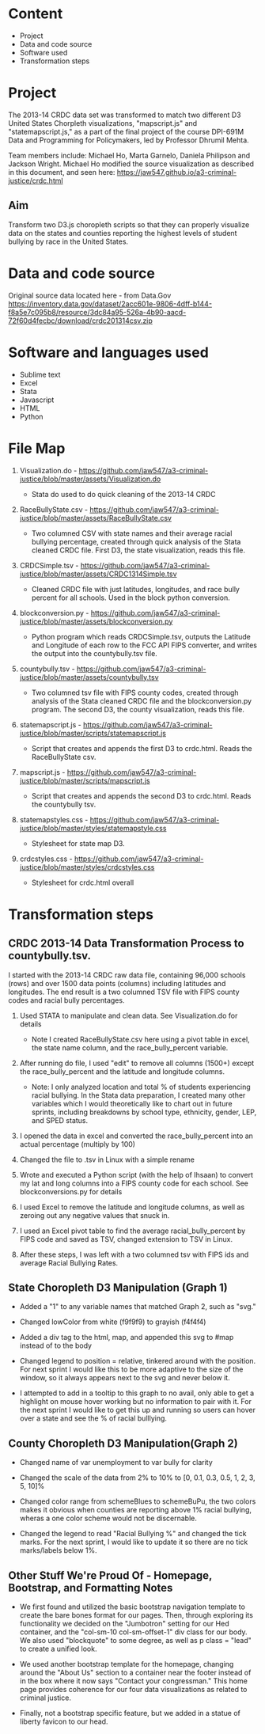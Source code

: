 # Content

* Project
* Data and code source
* Software used
* Transformation steps

# Project

The 2013-14 CRDC data set was transformed to match two different D3 United States Chorpleth visualizations, "mapscript.js" and "statemapscript.js," as a part of the final project of the course DPI-691M Data and Programming for Policymakers, led by Professor Dhrumil Mehta.

Team members include: Michael Ho, Marta Garnelo, Daniela Philipson and Jackson Wright. Michael Ho modified the source visualization as described in this document, and seen here:  https://jaw547.github.io/a3-criminal-justice/crdc.html

## Aim

Transform two D3.js choropleth scripts so that they can properly visualize data on the states and counties reporting the highest levels of student bullying by race in the United States.


# Data and code source
Original source data located here - from Data.Gov
https://inventory.data.gov/dataset/2acc601e-9806-4dff-b144-f8a5e7c095b8/resource/3dc84a95-526a-4b90-aacd-72f60d4fecbc/download/crdc201314csv.zip

# Software and languages used

* Sublime text 
* Excel
* Stata
* Javascript
* HTML
* Python 

# File Map
1. Visualization.do - https://github.com/jaw547/a3-criminal-justice/blob/master/assets/Visualization.do
	*  Stata do used to do quick cleaning of the 2013-14  CRDC

2. RaceBullyState.csv - https://github.com/jaw547/a3-criminal-justice/blob/master/assets/RaceBullyState.csv
	*  Two columned CSV with state names and their average racial bullying percentage, created through quick analysis of the Stata cleaned CRDC file.  First D3, the state visualization, reads this file.

3. CRDCSimple.tsv - https://github.com/jaw547/a3-criminal-justice/blob/master/assets/CRDC1314Simple.tsv
	*  Cleaned CRDC file with just latitudes, longitudes, and race bully percent for all schools.  Used in the block python conversion.

4. blockconversion.py - https://github.com/jaw547/a3-criminal-justice/blob/master/assets/blockconversion.py
	*  Python program which reads CRDCSimple.tsv, outputs the Latitude and Longitude of each row to the FCC API FIPS converter, and writes the output into the countybully.tsv file.

5. countybully.tsv - https://github.com/jaw547/a3-criminal-justice/blob/master/assets/countybully.tsv
	*  Two columned tsv file with FIPS county codes, created through analysis of the Stata cleaned CRDC file and the blockconversion.py program.  The second D3, the county visualization, reads this file.

6. statemapscript.js - https://github.com/jaw547/a3-criminal-justice/blob/master/scripts/statemapscript.js
	*  Script that creates and appends the first D3 to crdc.html.  Reads the RaceBullyState csv. 

7. mapscript.js - https://github.com/jaw547/a3-criminal-justice/blob/master/scripts/mapscript.js
	*  Script that creates and appends the second D3 to crdc.html.  Reads the countybully tsv.

8. statemapstyles.css - https://github.com/jaw547/a3-criminal-justice/blob/master/styles/statemapstyle.css
	*  Stylesheet for state map D3.

9. crdcstyles.css - https://github.com/jaw547/a3-criminal-justice/blob/master/styles/crdcstyles.css
	*  Stylesheet for crdc.html overall

# Transformation steps

## CRDC 2013-14 Data Transformation Process to countybully.tsv.

I started with the 2013-14 CRDC raw data file, containing 96,000 schools (rows) and over 1500 data points (columns) including latitudes and longitudes.  The end result is a two columned TSV file with FIPS county codes and racial bully percentages. 

1. Used STATA to manipulate and clean data.  See Visualization.do for details

	* Note I created RaceBullyState.csv here using a pivot table in excel, the state name column, and the race_bully_percent variable.

2. After running do file, I used "edit" to remove all columns (1500+) except the race_bully_percent and the latitude and longitude columns.

	* Note: I only analyzed location and total % of students experiencing racial bullying.  In the Stata data preparation, I created many other variables which I would theoretically like to chart out in future sprints, including breakdowns by school type, ethnicity, gender, LEP, and SPED status.

3. I opened the data in excel and converted the race_bully_percent into an actual percentage (multiply by 100)

4. Changed the file to .tsv in Linux with a simple rename

5. Wrote and executed a Python script (with the help of Ihsaan) to convert my lat and long columns into a FIPS county code for each school.  See blockconversions.py for details

6. I used Excel to remove the latitude and longitude columns, as well as zeroing out any negative values that snuck in.

7. I used an Excel pivot table to find the average racial_bully_percent by FIPS code and saved as TSV, changed extension to TSV in Linux.

8. After these steps, I was left with a two columned tsv with FIPS ids and average Racial Bullying Rates.

## State Choropleth D3 Manipulation (Graph 1)

* Added a "1" to any variable names that matched Graph 2, such as "svg."

* Changed lowColor from white (f9f9f9) to grayish (f4f4f4)

* Added a div tag to the html, map, and appended this svg to #map instead of to the body

* Changed legend to position = relative, tinkered around with the position.  For next sprint I would like this to be more adaptive to the size of the window, so it always appears next to the svg and never below it.

* I attempted to add in a tooltip to this graph to no avail, only able to get a highlight on mouse hover working but no information to pair with it.  For the next sprint I would like to get this up and running so users can hover over a state and see the % of racial bulllying.

## County Choropleth D3 Manipulation(Graph 2)

*  Changed name of var unemployment to var bully for clarity 

* Changed the scale of the data from 2% to 10% to [0, 0.1, 0.3, 0.5, 1, 2, 3, 5, 10]%

* Changed color range from schemeBlues to schemeBuPu, the two colors makes it obvious when counties are reporting above 1% racial bullying, wheras a one color scheme would not be discernable.

* Changed the legend to read "Racial Bullying %" and changed the tick marks.  For the next sprint, I would like to update it so there are no tick marks/labels below 1%.

## Other Stuff We're Proud Of - Homepage, Bootstrap, and Formatting Notes

* We first found and utilized the basic bootstrap navigation template to create the bare bones format for our pages.  Then, through exploring its functionality we decided on the "Jumbotron" setting for our Hed container, and the "col-sm-10 col-sm-offset-1" div class for our body.  We also used "blockquote" to some degree, as well as p class = "lead" to create a unified look.

* We used another bootstrap template for the homepage, changing around the "About Us" section to a container near the footer instead of in the box where it now says "Contact your congressman."  This home page provides coherence for our four data visualizations as related to criminal justice.

* Finally, not a bootstrap specific feature, but we added in a statue of liberty favicon to our head.